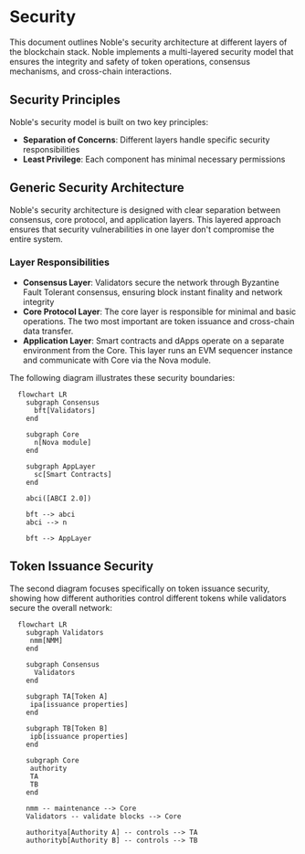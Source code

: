 # Security

This document outlines Noble's security architecture at different layers of the blockchain stack.
Noble implements a multi-layered security model that ensures the integrity and safety of token
operations, consensus mechanisms, and cross-chain interactions.

## Security Principles

Noble's security model is built on two key principles:

- **Separation of Concerns**: Different layers handle specific security responsibilities
- **Least Privilege**: Each component has minimal necessary permissions

## Generic Security Architecture

Noble's security architecture is designed with clear separation between consensus, core protocol,
and application layers. This layered approach ensures that security vulnerabilities in one
layer don't compromise the entire system.

### Layer Responsibilities

- **Consensus Layer**: Validators secure the network through Byzantine Fault Tolerant consensus,
  ensuring block instant finality and network integrity
- **Core Protocol Layer**: The core layer is responsible for minimal and basic operations. The two
  most important are token issuance and cross-chain data transfer.
- **Application Layer**: Smart contracts and dApps operate on a separate environment from the Core.
  This layer runs an EVM sequencer instance and communicate with Core via the Nova module.

The following diagram illustrates these security boundaries:

```mermaid
  flowchart LR
    subgraph Consensus
      bft[Validators]
    end

    subgraph Core
      n[Nova module]
    end

    subgraph AppLayer
      sc[Smart Contracts]
    end

    abci([ABCI 2.0])

    bft --> abci
    abci --> n

    bft --> AppLayer
```

## Token Issuance Security

The second diagram focuses specifically on token issuance security, showing how different
authorities control different tokens while validators secure the overall network:

```mermaid
  flowchart LR
    subgraph Validators
     nmm[NMM]
    end

    subgraph Consensus
      Validators
    end

    subgraph TA[Token A]
     ipa[issuance properties]
    end

    subgraph TB[Token B]
     ipb[issuance properties]
    end

    subgraph Core
     authority
     TA
     TB
    end

    nmm -- maintenance --> Core
    Validators -- validate blocks --> Core

    authoritya[Authority A] -- controls --> TA
    authorityb[Authority B] -- controls --> TB
```

